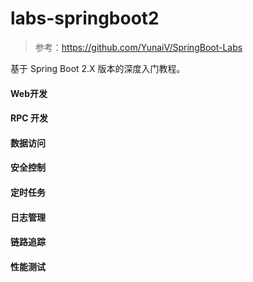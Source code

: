 # labs-springboot2
> 参考：https://github.com/YunaiV/SpringBoot-Labs

基于 Spring Boot 2.X 版本的深度入门教程。

#### Web开发

#### RPC 开发

#### 数据访问

#### 安全控制

#### 定时任务

#### 日志管理

#### 链路追踪

#### 性能测试